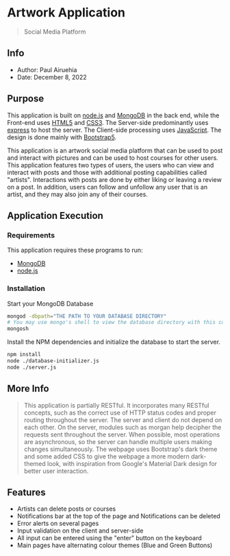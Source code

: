 # Artwork Application
> Social Media Platform
## Info
- Author:          Paul Airuehia
- Date:            December 8, 2022

## Purpose         
This application is built on [node.js] and [MongoDB] in the back end, while the Front-end uses [HTML5] and [CSS3]. 
The Server-side predominantly uses [express] to host the server. The Client-side processing uses [JavaScript]. 
The design is done mainly with [Bootstrap5].

This application is an artwork social media platform that can be used to post and interact with pictures and can be used 
to host courses for other users. This application features two types of users, the users who can view and interact with 
posts and those with additional posting capabilities called "artists". Interactions with posts are done by either 
liking or leaving a review on a post. In addition, users can follow and unfollow any user that is an artist, and they
may also join any of their courses.

## Application Execution

### Requirements
This application requires these programs to run: 
  - [MongoDB]
  - [node.js]

### Installation

Start your MongoDB Database
```sh
mongod -dbpath="THE PATH TO YOUR DATABASE DIRECTORY"
# You may use mongo's shell to view the database directory with this command, but you must have mongosh installed to path
mongosh
```

Install the NPM dependencies and initialize the database to start the server.
```sh
npm install
node ./database-initializer.js
node ./server.js
```

## More Info
> This application is partially RESTful. It incorporates many RESTful concepts, such as the correct use of HTTP status 
> codes and proper routing throughout the server. The server and client do not depend on each other. On the server,
> modules such as morgan help decipher the requests sent throughout the server. When possible, most operations are 
> asynchronous, so the server can handle multiple users making changes simultaneously. The webpage uses Bootstrap's
> dark theme and some added CSS to give the webpage a more modern dark-themed look, with inspiration from Google's 
> Material Dark design for better user interaction.

## Features
- Artists can delete posts or courses
- Notifications bar at the top of the page and Notifications can be deleted
- Error alerts on several pages
- Input validation on the client and server-side
- All input can be entered using the "enter" button on the keyboard
- Main pages have alternating colour themes (Blue and Green Buttons)


[//]: # (links)

   [node.js]: <http://nodejs.org>
   [express]: <http://expressjs.com>
   [HTML5]: <https://developer.mozilla.org/en-US/docs/Glossary/HTML5>
   [CSS3]: <https://developer.mozilla.org/en-US/docs/Web/CSS>
   [MongoDB]: <https://www.mongodb.com/>
   [JavaScript]: <https://developer.mozilla.org/en-US/docs/Web/JavaScript>
   [Bootstrap5]: <https://getbootstrap.com/>
